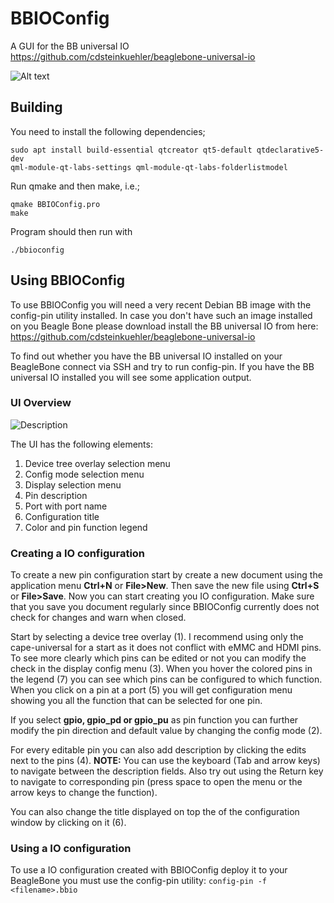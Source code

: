 # BBIOConfig

A GUI for the BB universal IO
https://github.com/cdsteinkuehler/beaglebone-universal-io

![Alt text](/doc/snapshot.png "The editor")

## Building
You need to install the following dependencies;
```
sudo apt install build-essential qtcreator qt5-default qtdeclarative5-dev
qml-module-qt-labs-settings qml-module-qt-labs-folderlistmodel
```
Run qmake and then make, i.e.;
```
qmake BBIOConfig.pro
make
```
Program should then run with
```
./bbioconfig
```

## Using BBIOConfig
To use BBIOConfig you will need a very recent Debian BB image with the config-pin utility installed. In case you don't have such an image installed on you Beagle Bone please download install the BB universal IO from here: https://github.com/cdsteinkuehler/beaglebone-universal-io

To find out whether you have the BB universal IO installed on your BeagleBone connect via SSH and try to run config-pin. If you have the BB universal IO installed you will see some application output.

### UI Overview
![Description](doc/UI_description.png)

The UI has the following elements:
1. Device tree overlay selection menu
2. Config mode selection menu
3. Display selection menu
4. Pin description
5. Port with port name
6. Configuration title
7. Color and pin function legend

### Creating a IO configuration
To create a new pin configuration start by create a new document using the application menu **Ctrl+N** or **File>New**. Then save the new file using **Ctrl+S** or **File>Save**. Now you can start creating you IO configuration. Make sure that you save you document regularly since BBIOConfig currently does not check for changes and warn when closed.

Start by selecting a device tree overlay (1). I recommend using only the cape-universal for a start as it does not conflict with eMMC and HDMI pins. To see more clearly which pins can be edited or not you can modify the check in the display config menu (3). When you hover the colored pins in the legend (7) you can see which pins can be configured to which function. When you click on a pin at a port (5) you will get configuration menu showing you all the function that can be selected for one pin.

If you select **gpio, gpio_pd or gpio_pu** as pin function you can further modify the pin direction and default value by changing the config mode (2).

For every editable pin you can also add description by clicking the edits next to the pins (4).
**NOTE:** You can use the keyboard (Tab and arrow keys) to navigate between the description fields. Also try out using the Return key to navigate to corresponding pin (press space to open the menu or the arrow keys to change the function).

You can also change the title displayed on top the of the configuration window by clicking on it (6).

### Using a IO configuration
To use a IO configuration created with BBIOConfig deploy it to your BeagleBone you must use the config-pin utility:
`config-pin -f <filename>.bbio`
